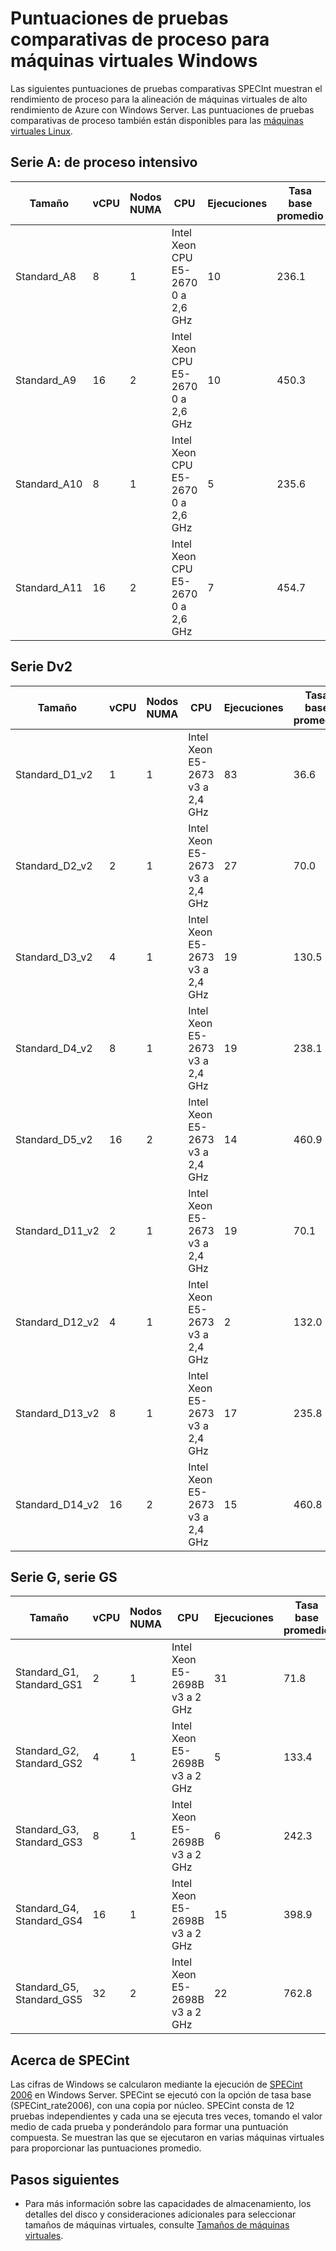<properties
 pageTitle="Puntuaciones de pruebas comparativas de proceso para máquinas virtuales Windows | Microsoft Azure"
 description="Comparación de puntuaciones de pruebas comparativas de proceso de SPECint para máquinas virtuales de Azure con Windows Server"
 services="virtual-machines-windows"
 documentationCenter=""
 authors="dlepow"
 manager="timlt"
 editor=""
 tags="azure-resource-manager,azure-service-management"/>
<tags
ms.service="virtual-machines-windows"
 ms.devlang="na"
 ms.topic="article"
 ms.tgt_pltfrm="vm-windows"
 ms.workload="infrastructure-services"
 ms.date="07/18/2016"
 ms.author="danlep"/>

# Puntuaciones de pruebas comparativas de proceso para máquinas virtuales Windows

Las siguientes puntuaciones de pruebas comparativas SPECInt muestran el rendimiento de proceso para la alineación de máquinas virtuales de alto rendimiento de Azure con Windows Server. Las puntuaciones de pruebas comparativas de proceso también están disponibles para las [máquinas virtuales Linux](virtual-machines-linux-compute-benchmark-scores.md).



## Serie A: de proceso intensivo


Tamaño | vCPU | Nodos NUMA | CPU | Ejecuciones | Tasa base promedio | StdDev
------- | ------ | ---- | -------| ---- | ---- | -----
Standard\_A8 | 8 | 1 | Intel Xeon CPU E5-2670 0 a 2,6 GHz | 10 | 236\.1 | 1\.1
Standard\_A9 | 16 | 2 | Intel Xeon CPU E5-2670 0 a 2,6 GHz | 10 | 450\.3 | 7\.0
Standard\_A10 | 8 | 1 | Intel Xeon CPU E5-2670 0 a 2,6 GHz | 5 | 235\.6 | 0\.9
Standard\_A11 | 16 | 2 | Intel Xeon CPU E5-2670 0 a 2,6 GHz |7 | 454\.7 | 4\.8

## Serie Dv2


Tamaño | vCPU | Nodos NUMA | CPU | Ejecuciones | Tasa base promedio | StdDev
------- | ------ | ---- | -------| ---- | ---- | -----
Standard\_D1\_v2 | 1 | 1 | Intel Xeon E5-2673 v3 a 2,4 GHz | 83 | 36\.6 | 2\.6
Standard\_D2\_v2 | 2 | 1 | Intel Xeon E5-2673 v3 a 2,4 GHz | 27 | 70\.0 | 3\.7
Standard\_D3\_v2 | 4 | 1 | Intel Xeon E5-2673 v3 a 2,4 GHz | 19 | 130\.5 | 4\.4.
Standard\_D4\_v2 | 8 | 1 | Intel Xeon E5-2673 v3 a 2,4 GHz | 19 | 238\.1 | 5\.2
Standard\_D5\_v2 | 16 | 2 | Intel Xeon E5-2673 v3 a 2,4 GHz | 14 | 460\.9 | 15\.4
Standard\_D11\_v2 | 2 | 1 | Intel Xeon E5-2673 v3 a 2,4 GHz | 19 | 70\.1 | 3\.7
Standard\_D12\_v2 | 4 | 1 | Intel Xeon E5-2673 v3 a 2,4 GHz | 2 | 132\.0 | 1\.4
Standard\_D13\_v2 | 8 | 1 | Intel Xeon E5-2673 v3 a 2,4 GHz | 17 | 235\.8 | 3\.8
Standard\_D14\_v2 | 16 | 2 | Intel Xeon E5-2673 v3 a 2,4 GHz | 15 | 460\.8 | 6\.5


## Serie G, serie GS


Tamaño | vCPU | Nodos NUMA | CPU | Ejecuciones | Tasa base promedio | StdDev
------- | ------ | ---- | -------| ---- | ---- | -----
Standard\_G1, Standard\_GS1 | 2 | 1 | Intel Xeon E5-2698B v3 a 2 GHz | 31 | 71\.8 | 6\.5
Standard\_G2, Standard\_GS2 | 4 | 1 | Intel Xeon E5-2698B v3 a 2 GHz | 5 | 133\.4 | 13\.0
Standard\_G3, Standard\_GS3 | 8 | 1 | Intel Xeon E5-2698B v3 a 2 GHz | 6 | 242\.3 | 6\.0
Standard\_G4, Standard\_GS4 | 16 | 1 | Intel Xeon E5-2698B v3 a 2 GHz | 15 | 398\.9 | 6\.0
Standard\_G5, Standard\_GS5 | 32 | 2 | Intel Xeon E5-2698B v3 a 2 GHz | 22 | 762\.8 | 3\.7

## Acerca de SPECint

Las cifras de Windows se calcularon mediante la ejecución de [SPECint 2006](https://www.spec.org/cpu2006/results/rint2006.html) en Windows Server. SPECint se ejecutó con la opción de tasa base (SPECint\_rate2006), con una copia por núcleo. SPECint consta de 12 pruebas independientes y cada una se ejecuta tres veces, tomando el valor medio de cada prueba y ponderándolo para formar una puntuación compuesta. Se muestran las que se ejecutaron en varias máquinas virtuales para proporcionar las puntuaciones promedio.


## Pasos siguientes

* Para más información sobre las capacidades de almacenamiento, los detalles del disco y consideraciones adicionales para seleccionar tamaños de máquinas virtuales, consulte [Tamaños de máquinas virtuales](virtual-machines-windows-sizes.md).

<!---HONumber=AcomDC_0720_2016-->
